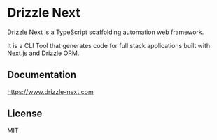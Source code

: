 # Drizzle Next

Drizzle Next is a TypeScript scaffolding automation web framework.

It is a CLI Tool that generates code for full stack applications built with Next.js and Drizzle ORM.

## Documentation

https://www.drizzle-next.com

## License

MIT
